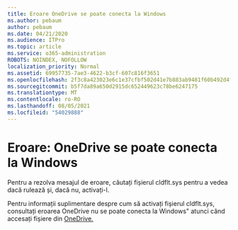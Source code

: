 ```yaml
---
title: Eroare OneDrive se poate conecta la Windows
ms.author: pebaum
author: pebaum
ms.date: 04/21/2020
ms.audience: ITPro
ms.topic: article
ms.service: o365-administration
ROBOTS: NOINDEX, NOFOLLOW
localization_priority: Normal
ms.assetid: 69957735-7ae3-4622-b3cf-607c816f3651
ms.openlocfilehash: 2f3c8a423023e6c1e37cfbf502d41e7b883ab9481f60b492d4fc5f3bdc0b8619
ms.sourcegitcommit: b5f7da89a650d2915dc652449623c78be6247175
ms.translationtype: MT
ms.contentlocale: ro-RO
ms.lasthandoff: 08/05/2021
ms.locfileid: "54029888"
---
```

# <a name="error-onedrive-cannot-connect-to-windows"></a>Eroare: OneDrive se poate conecta la Windows

Pentru a rezolva mesajul de eroare, căutați fișierul cldflt.sys pentru a vedea dacă rulează și, dacă nu, activați-l. 
  
Pentru informații suplimentare despre cum să activați fișierul cldflt.sys, consultați eroarea OneDrive nu se poate conecta la Windows" atunci când accesați fișiere din [OneDrive.](https://go.microsoft.com/fwlink/?Linkid=2031032)
  

